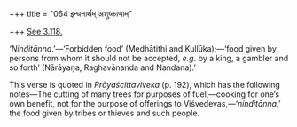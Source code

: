 +++
title = "064 इन्धनार्थम् अशुष्काणाम्"

+++
[See
3.118.](/hinduism/book/manusmriti-with-the-commentary-of-medhatithi/d/doc199897.html)

‘*Ninditānna*.’—‘Forbidden food’ (Medhātithi and Kullūka);—‘food given
by persons from whom it should not be accepted, *e.g*. by a king, a
gambler and so forth’ (Nārāyaṇa, Raghavānanda and Nandana).’

This verse is quoted in *Prāyaścittaviveka* (p. 192), which has the
following notes—The cutting of many trees for purposes of fuel,—cooking
for one’s own benefit, not for the purpose of offerings to
Viśvedevas,—‘*ninditānna*,’ the food given by tribes or thieves and such
people.


